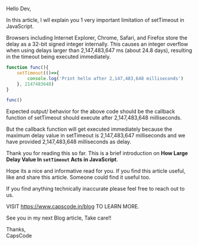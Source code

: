 Hello Dev,

In this article, I wll explain you 1 very important limitation of setTimeout in JavaScript.

Browsers including Internet Explorer, Chrome, Safari, and Firefox store the delay as a 32-bit signed integer internally. This causes an integer overflow when using delays larger than 2,147,483,647 ms (about 24.8 days), resulting in the timeout being executed immediately.


```js
function func(){
    setTimeout(()=>{
        console.log('Print hello after 2,147,483,648 milliseconds')
    }, 2147483648)
}

func() 

```

Expected output/ behavior for the above code should be the callback function of setTimeout should execute after 2,147,483,648 milliseconds.

But the callback function will get executed immediately because the maximum delay value in setTimeout is 2,147,483,647 milliseconds and we have provided 2,147,483,648 milliseconds as delay.


Thank you for reading this so far. This is a brief introduction on **How Large Delay Value In `setTimeout` Acts in JavaScript**.

Hope its a nice and informative read for you.
If you find this article useful, like and share this article. Someone could find it useful too.

If you find anything technically inaccurate please feel free to reach out to us.

VISIT https://www.capscode.in/blog TO LEARN MORE.

See you in my next Blog article, Take care!!

Thanks,\
CapsCode